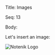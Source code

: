 Title:  Images

Seq:    13

Body:

Let's insert an image: 

![Notenik Logo](https://notenik.net/images/notenik.png)

